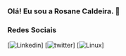 ### Olá! Eu sou a Rosane Caldeira. 👋

### Redes Sociais
[![Linkedin](ttps://img.shields.io/badge/LinkedIn-0077B5?style=for-the-badge&logo=linkedin&logoColor=white)]
[![twitter](https://img.shields.io/badge/Twitter-1DA1F2?style=for-the-badge&logo=twitter&logoColor=white)]
[![Linux](https://img.shields.io/badge/Linux-FCC624?style=for-the-badge&logo=linux&logoColor=black)]
